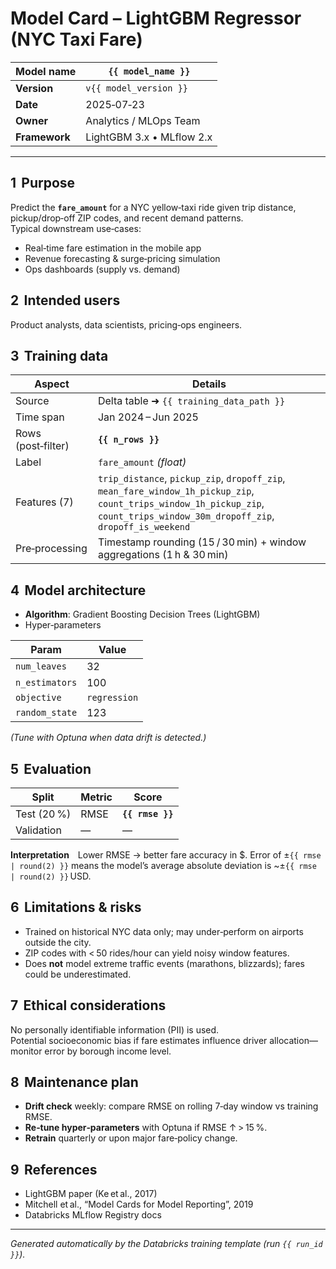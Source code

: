# Model Card – LightGBM Regressor (NYC Taxi Fare)

| **Model name** | `{{ model_name }}` |
| -------------- | ------------------ |
| **Version**    | `v{{ model_version }}` |
| **Date**       | 2025‑07‑23 |
| **Owner**      | Analytics / MLOps Team |
| **Framework**  | LightGBM 3.x • MLflow 2.x |

---

## 1  Purpose  
Predict the **`fare_amount`** for a NYC yellow‑taxi ride given trip distance, pickup/drop‑off ZIP codes, and recent demand patterns.  
Typical downstream use‑cases:  
* Real‑time fare estimation in the mobile app  
* Revenue forecasting & surge‑pricing simulation  
* Ops dashboards (supply vs. demand)

## 2  Intended users  
Product analysts, data scientists, pricing‑ops engineers.

## 3  Training data  
| Aspect | Details |
| ------ | ------- |
| Source | Delta table ➜ `{{ training_data_path }}` |
| Time span | Jan 2024 – Jun 2025 |
| Rows (post‑filter) | **`{{ n_rows }}`** |
| Label | `fare_amount` *(float)* |
| Features (7) | `trip_distance`, `pickup_zip`, `dropoff_zip`, `mean_fare_window_1h_pickup_zip`, `count_trips_window_1h_pickup_zip`, `count_trips_window_30m_dropoff_zip`, `dropoff_is_weekend` |
| Pre‑processing | Timestamp rounding (15 / 30 min) + window aggregations (1 h & 30 min) |

## 4  Model architecture  
* **Algorithm**: Gradient Boosting Decision Trees (LightGBM)  
* Hyper‑parameters  

| Param | Value |
| ----- | ----- |
| `num_leaves` | 32 |
| `n_estimators` | 100 |
| `objective` | `regression` |
| `random_state` | 123 |

*(Tune with Optuna when data drift is detected.)*

## 5  Evaluation  

| Split | Metric | Score |
| ----- | ------ | ----- |
| Test (20 %) | RMSE | **`{{ rmse }}`** |
| Validation | — | — |

**Interpretation** Lower RMSE → better fare accuracy in \$. Error of ±`{{ rmse | round(2) }}` means the model’s average absolute deviation is ~±`{{ rmse | round(2) }}` USD.

## 6  Limitations & risks  
* Trained on historical NYC data only; may under‑perform on airports outside the city.  
* ZIP codes with < 50 rides/hour can yield noisy window features.  
* Does **not** model extreme traffic events (marathons, blizzards); fares could be underestimated.  

## 7  Ethical considerations  
No personally identifiable information (PII) is used.  
Potential socioeconomic bias if fare estimates influence driver allocation—monitor error by borough income level.

## 8  Maintenance plan  
* **Drift check** weekly: compare RMSE on rolling 7‑day window vs training RMSE.  
* **Re‑tune hyper‑parameters** with Optuna if RMSE ↑ > 15 %.  
* **Retrain** quarterly or upon major fare‑policy change.

## 9  References  
* LightGBM paper (Ke et al., 2017)  
* Mitchell et al., “Model Cards for Model Reporting”, 2019  
* Databricks MLflow Registry docs

---

*Generated automatically by the Databricks training template (run `{{ run_id }}`).*  
